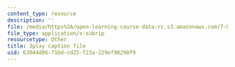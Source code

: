 ```yaml
---
content_type: resource
description: ''
file: /media/https%3A/open-learning-course-data-rc.s3.amazonaws.com/7-01sc-fundamentals-of-biology-fall-2011/63044d0671bdcd25f23a229ef98298f9_zQfcPQpKZUk.srt
file_type: application/x-subrip
resourcetype: Other
title: 3play caption file
uid: 63044d06-71bd-cd25-f23a-229ef98298f9
---
```

